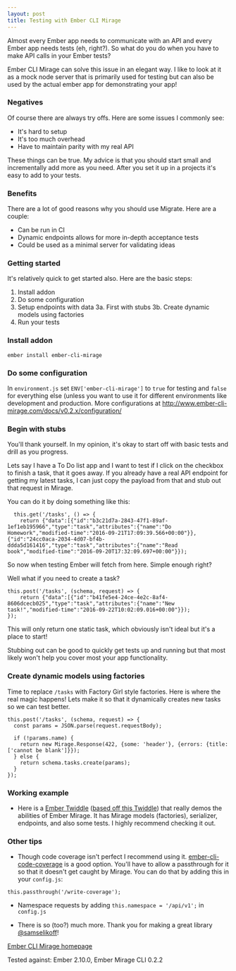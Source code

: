 ```yaml
---
layout: post
title: Testing with Ember CLI Mirage
---
```


Almost every Ember app needs to communicate with an API and every Ember app needs tests (eh, right?). So what do you do when you have to make API calls in your Ember tests?

Ember CLI Mirage can solve this issue in an elegant way. I like to look at it as a mock node server that is primarily used for testing but can also be used by the actual ember app for demonstrating your app!

### Negatives
Of course there are always try offs. Here are some issues I commonly see:
- It's hard to setup
- It's too much overhead
- Have to maintain parity with my real API

These things can be true. My advice is that you should start small and incrementally add more as you need. After you set it up in a projects it's easy to add to your tests.

### Benefits
There are a lot of good reasons why you should use Migrate. Here are a couple:
- Can be run in CI
- Dynamic endpoints allows for more in-depth acceptance tests
- Could be used as a minimal server for validating ideas

### Getting started
It's relatively quick to get started also. Here are the basic steps:
1. Install addon
2. Do some configuration
3. Setup endpoints with data
3a. First with stubs
3b. Create dynamic models using factories
4. Run your tests


### Install addon
`ember install ember-cli-mirage`

### Do some configuration
In `environment.js`  set `ENV['ember-cli-mirage']` to `true` for testing and `false` for everything else (unless you want to use it for different environments like development and production. More configurations at http://www.ember-cli-mirage.com/docs/v0.2.x/configuration/

### Begin with stubs
You'll thank yourself. In my opinion, it's okay to start off with basic tests and drill as you progress.

Lets say I have a To Do list app and I want to test if I click on the checkbox to finish a task, that it goes away. If you already have a real API endpoint for getting my latest tasks, I can just copy the payload from that and stub out that request in Mirage.

You can do it by doing something like this:
```  
  this.get('/tasks', () => {
    return {"data":[{"id":"b3c21d7a-2843-47f1-89af-1ef1eb195966","type":"task","attributes":{"name":"Do Homework","modified-time":"2016-09-21T17:09:39.566+00:00"}},{"id":"24cc0aca-2034-4d07-bf4b-ddda5d161416","type":"task","attributes":{"name":"Read book","modified-time":"2016-09-20T17:32:09.697+00:00"}});
```

So now when testing Ember will fetch from here. Simple enough right?

Well what if you need to create a task?
```
this.post('/tasks', (schema, request) => {
    return {"data":[{"id":"b41fe5e4-24ce-4e2c-8af4-8606dcecb025","type":"task","attributes":{"name":"New task!","modified-time":"2016-09-22T10:02:09.016+00:00"}});
});
```
This will only return one static task, which obviously isn't ideal but it's a place to start!

Stubbing out can be good to quickly get tests up and running but that most likely won't help you cover most your app functionality.


### Create dynamic models using factories
Time to replace `/tasks` with Factory Girl style factories. Here is where the real magic happens! Lets make it so that it dynamically creates new tasks so we can test better.
```
this.post('/tasks', (schema, request) => {
  const params = JSON.parse(request.requestBody);

  if (!params.name) {
    return new Mirage.Response(422, {some: 'header'}, {errors: {title: ['cannot be blank']}});
  } else {
    return schema.tasks.create(params);
  }
});
```


### Working example
- Here is a [Ember Twiddle](https://ember-twiddle.com/03aa10f0323d50ccd737154476f3edb9?openFiles=mirage.scenarios.default.js%2C) ([based off this Twiddle](https://ember-twiddle.com/03aa10f0323d50ccd737154476f3edb9?openFiles=mirage.config.js%2C)) that really demos the abilities of Ember Mirage. It has Mirage models (factories), serializer, endpoints, and also some tests. I highly recommend checking it out.

### Other tips
- Though code coverage isn't perfect I recommend using it. [ember-cli-code-coverage](https://github.com/kategengler/ember-cli-code-coverage) is a good option. You'll have to allow a passthrough for it so that it doesn't get caught by Mirage. You can do that by adding this in your `config.js`:
```
this.passthrough('/write-coverage');  
```

- Namespace requests by adding `this.namespace = '/api/v1';` in `config.js`


- There is so (too?) much more. Thank you for making a great library [@samselikoff](https://twitter.com/samselikoff)!

[Ember CLI Mirage homepage](http://www.ember-cli-mirage.com/)

Tested against: Ember 2.10.0, Ember Mirage CLI 0.2.2
